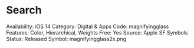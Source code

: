 # Search

Availability: iOS 14
Category: Digital & Apps
Code: magnifyingglass
Features: Color, Hierarchical, Weights
Free: Yes
Source: Apple SF Symbols
Status: Released
Symbol: magnifyingglass2x.png
